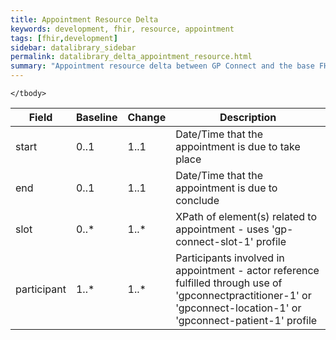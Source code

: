 ```yaml
---
title: Appointment Resource Delta
keywords: development, fhir, resource, appointment
tags: [fhir,development]
sidebar: datalibrary_sidebar
permalink: datalibrary_delta_appointment_resource.html
summary: "Appointment resource delta between GP Connect and the base FHIR resource."
---
```


<table>
	<thead>
		<tr>
			<th>Field</th>
			<th>Baseline</th>
			<th>Change</th>
			<th>Description</th>
		</tr>
	</thead>
	<tbody>
		<tr>
			<td>	start	</td>
			<td>	0..1	</td>
			<td>	1..1	</td>
			<td>	Date/Time that the appointment is due to take place	</td>
		</tr>		
		<tr>
			<td>	end	</td>
			<td>	0..1	</td>
			<td>	1..1	</td>
			<td>	Date/Time that the appointment is due to conclude	</td>
		</tr>
		<tr>
			<td>	slot	</td>
			<td>	0..*	</td>
			<td>	1..*	</td>
			<td>	XPath of element(s) related to appointment - uses 'gp-connect-slot-1' profile	</td>
		</tr>
		<tr>
			<td>	participant	</td>
			<td>	1..*	</td>
			<td>	1..*	</td>
			<td>	Participants involved in appointment - actor reference fulfilled through use of 'gpconnectpractitioner-1' or 'gpconnect-location-1' or 'gpconnect-patient-1' profile</td>
		</tr>

	</tbody>

</table>

